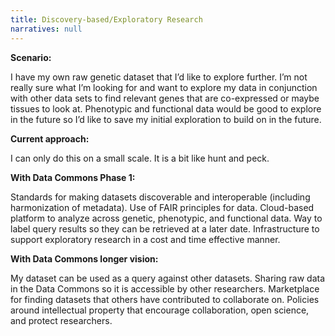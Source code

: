 ```yaml
---
title: Discovery-based/Exploratory Research
narratives: null
---
```

**Scenario:**

I have my own raw genetic dataset that I’d like to explore
further. I’m not really sure what I’m looking for and want to explore
my data in conjunction with other data sets to find relevant genes
that are co-expressed or maybe tissues to look at. Phenotypic and
functional data would be good to explore in the future so I’d like to
save my initial exploration to build on in the future.

**Current approach:**

I can only do this on a small scale. It is a bit like hunt and peck.

**With Data Commons Phase 1:**

Standards for making datasets discoverable and interoperable
(including harmonization of metadata). Use of FAIR principles for
data. Cloud-based platform to analyze across genetic, phenotypic, and
functional data. Way to label query results so they can be retrieved
at a later date. Infrastructure to support exploratory research in a
cost and time effective manner.

**With Data Commons longer vision:**

My dataset can be used as a query against other datasets. Sharing raw
data in the Data Commons so it is accessible by other
researchers. Marketplace for finding datasets that others have
contributed to collaborate on. Policies around intellectual property
that encourage collaboration, open science, and protect researchers.